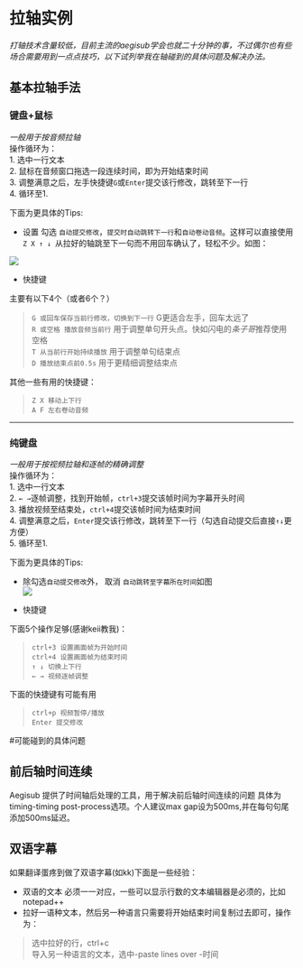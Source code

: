 # 拉轴实例  
*打轴技术含量较低，目前主流的aegisub学会也就二十分钟的事，不过偶尔也有些场合需要用到一点点技巧，以下试列举我在轴碰到的具体问题及解决办法。*  

## 基本拉轴手法  


### **键盘+鼠标**  
*一般用于按音频拉轴*  
操作循环为：  
    1. 选中一行文本  
    2. 鼠标在音频窗口拖选一段连续时间，即为开始结束时间  
    3. 调整满意之后，左手快捷键`G`或`Enter`提交该行修改，跳转至下一行  
    4. 循环至1.  

下面为更具体的Tips:  

* 设置 勾选 `自动提交修改`，`提交时自动跳转下一行`和`自动卷动音频`。这样可以直接使用`Z X ↑ ↓ `从拉好的轴跳至下一句而不用回车确认了，轻松不少。如图：  

![](http://i.imgur.com/7EjbU6a.png)

* 快捷键  

主要有以下4个（或者6个？）  
>`G 或回车保存当前行修改，切换到下一行` G更适合左手，回车太远了  
>`R 或空格 播放音频当前行`  用于调整单句开头点。快如闪电的*条子哥*推荐使用空格    
>`T 从当前行开始持续播放`  用于调整单句结束点  
>`D 播放结束点前0.5s`    用于更精细调整结束点  

其他一些有用的快捷键：  
>`Z X 移动上下行`  
>`A F 左右卷动音频`  


_____________________


### **纯键盘**  
*一般用于按视频拉轴和逐帧的精确调整*  
操作循环为：  
    1. 选中一行文本  
    2. `← →`逐帧调整，找到开始帧，`ctrl+3`提交该帧时间为字幕开头时间  
    3. 播放视频至结束处，`ctrl+4`提交该帧时间为结束时间  
    4. 调整满意之后，`Enter`提交该行修改，跳转至下一行（勾选自动提交后直接`↑↓`更方便）  
    5. 循环至1.   

下面为更具体的Tips:  
* 除勾选`自动提交修改`外， 取消 `自动跳转至字幕所在时间`如图  
![](http://i.imgur.com/17ycj9t.png)  

* 快捷键  

下面5个操作足够(感谢keii教我)：  

>`ctrl+3 设置画面帧为开始时间`  
>`ctrl+4 设置画面帧为结束时间`  
>`↑ ↓ 切换上下行`  
>`← → 视频逐帧调整`  

下面的快捷键有可能有用  

>`ctrl+p 视频暂停/播放`  
>`Enter 提交修改`



#可能碰到的具体问题

## 前后轴时间连续  
Aegisub 提供了时间轴后处理的工具，用于解决前后轴时间连续的问题
具体为timing-timing post-process选项。个人建议max gap设为500ms,并在每句句尾添加500ms延迟。

## 双语字幕  

如果翻译蛋疼到做了双语字幕(如kk)下面是一些经验：
* 双语的文本 必须一一对应，一些可以显示行数的文本编辑器是必须的，比如notepad++  
* 拉好一语种文本，然后另一种语言只需要将开始结束时间复制过去即可，操作为：   

>选中拉好的行，ctrl+c  
>导入另一种语言的文本，选中-paste lines over -时间  
    
